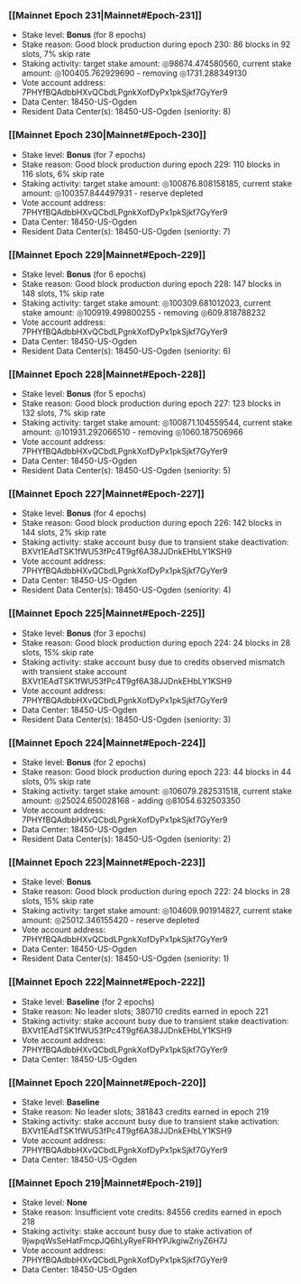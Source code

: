 ### [[Mainnet Epoch 231|Mainnet#Epoch-231]]
* Stake level: **Bonus** (for 8 epochs)
* Stake reason: Good block production during epoch 230: 86 blocks in 92 slots, 7% skip rate
* Staking activity: target stake amount: ◎98674.474580560, current stake amount: ◎100405.762929690 - removing ◎1731.288349130
* Vote account address: 7PHYfBQAdbbHXvQCbdLPgnkXofDyPx1pkSjkf7GyYer9
* Data Center: 18450-US-Ogden
* Resident Data Center(s): 18450-US-Ogden (seniority: 8)
### [[Mainnet Epoch 230|Mainnet#Epoch-230]]
* Stake level: **Bonus** (for 7 epochs)
* Stake reason: Good block production during epoch 229: 110 blocks in 116 slots, 6% skip rate
* Staking activity: target stake amount: ◎100876.808158185, current stake amount: ◎100357.844497931 - reserve depleted
* Vote account address: 7PHYfBQAdbbHXvQCbdLPgnkXofDyPx1pkSjkf7GyYer9
* Data Center: 18450-US-Ogden
* Resident Data Center(s): 18450-US-Ogden (seniority: 7)
### [[Mainnet Epoch 229|Mainnet#Epoch-229]]
* Stake level: **Bonus** (for 6 epochs)
* Stake reason: Good block production during epoch 228: 147 blocks in 148 slots, 1% skip rate
* Staking activity: target stake amount: ◎100309.681012023, current stake amount: ◎100919.499800255 - removing ◎609.818788232
* Vote account address: 7PHYfBQAdbbHXvQCbdLPgnkXofDyPx1pkSjkf7GyYer9
* Data Center: 18450-US-Ogden
* Resident Data Center(s): 18450-US-Ogden (seniority: 6)
### [[Mainnet Epoch 228|Mainnet#Epoch-228]]
* Stake level: **Bonus** (for 5 epochs)
* Stake reason: Good block production during epoch 227: 123 blocks in 132 slots, 7% skip rate
* Staking activity: target stake amount: ◎100871.104559544, current stake amount: ◎101931.292066510 - removing ◎1060.187506966
* Vote account address: 7PHYfBQAdbbHXvQCbdLPgnkXofDyPx1pkSjkf7GyYer9
* Data Center: 18450-US-Ogden
* Resident Data Center(s): 18450-US-Ogden (seniority: 5)
### [[Mainnet Epoch 227|Mainnet#Epoch-227]]
* Stake level: **Bonus** (for 4 epochs)
* Stake reason: Good block production during epoch 226: 142 blocks in 144 slots, 2% skip rate
* Staking activity: stake account busy due to transient stake deactivation: BXVt1EAdTSK1fWU53fPc4T9gf6A38JJDnkEHbLY1KSH9
* Vote account address: 7PHYfBQAdbbHXvQCbdLPgnkXofDyPx1pkSjkf7GyYer9
* Data Center: 18450-US-Ogden
* Resident Data Center(s): 18450-US-Ogden (seniority: 4)
### [[Mainnet Epoch 225|Mainnet#Epoch-225]]
* Stake level: **Bonus** (for 3 epochs)
* Stake reason: Good block production during epoch 224: 24 blocks in 28 slots, 15% skip rate
* Staking activity: stake account busy due to credits observed mismatch with transient stake account BXVt1EAdTSK1fWU53fPc4T9gf6A38JJDnkEHbLY1KSH9
* Vote account address: 7PHYfBQAdbbHXvQCbdLPgnkXofDyPx1pkSjkf7GyYer9
* Data Center: 18450-US-Ogden
* Resident Data Center(s): 18450-US-Ogden (seniority: 3)
### [[Mainnet Epoch 224|Mainnet#Epoch-224]]
* Stake level: **Bonus** (for 2 epochs)
* Stake reason: Good block production during epoch 223: 44 blocks in 44 slots, 0% skip rate
* Staking activity: target stake amount: ◎106079.282531518, current stake amount: ◎25024.650028168 - adding ◎81054.632503350
* Vote account address: 7PHYfBQAdbbHXvQCbdLPgnkXofDyPx1pkSjkf7GyYer9
* Data Center: 18450-US-Ogden
* Resident Data Center(s): 18450-US-Ogden (seniority: 2)
### [[Mainnet Epoch 223|Mainnet#Epoch-223]]
* Stake level: **Bonus**
* Stake reason: Good block production during epoch 222: 24 blocks in 28 slots, 15% skip rate
* Staking activity: target stake amount: ◎104609.901914827, current stake amount: ◎25012.346155420 - reserve depleted
* Vote account address: 7PHYfBQAdbbHXvQCbdLPgnkXofDyPx1pkSjkf7GyYer9
* Data Center: 18450-US-Ogden
* Resident Data Center(s): 18450-US-Ogden (seniority: 1)
### [[Mainnet Epoch 222|Mainnet#Epoch-222]]
* Stake level: **Baseline** (for 2 epochs)
* Stake reason: No leader slots; 380710 credits earned in epoch 221
* Staking activity: stake account busy due to transient stake deactivation: BXVt1EAdTSK1fWU53fPc4T9gf6A38JJDnkEHbLY1KSH9
* Vote account address: 7PHYfBQAdbbHXvQCbdLPgnkXofDyPx1pkSjkf7GyYer9
* Data Center: 18450-US-Ogden
### [[Mainnet Epoch 220|Mainnet#Epoch-220]]
* Stake level: **Baseline**
* Stake reason: No leader slots; 381843 credits earned in epoch 219
* Staking activity: stake account busy due to transient stake activation: BXVt1EAdTSK1fWU53fPc4T9gf6A38JJDnkEHbLY1KSH9
* Vote account address: 7PHYfBQAdbbHXvQCbdLPgnkXofDyPx1pkSjkf7GyYer9
* Data Center: 18450-US-Ogden
### [[Mainnet Epoch 219|Mainnet#Epoch-219]]
* Stake level: **None**
* Stake reason: Insufficient vote credits: 84556 credits earned in epoch 218
* Staking activity: stake account busy due to stake activation of 9jwpqWsSeHatFmcpJQ6hLyRyeFRHYPJkgiwZriyZ6H7J
* Vote account address: 7PHYfBQAdbbHXvQCbdLPgnkXofDyPx1pkSjkf7GyYer9
* Data Center: 18450-US-Ogden